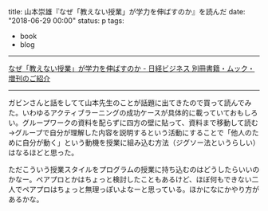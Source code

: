 title: 山本崇雄『なぜ「教えない授業」が学力を伸ばすのか』を読んだ
date: "2018-06-29 00:00"
status: p
tags:
- book
- blog
---

[なぜ「教えない授業」が学力を伸ばすのか - 日経ビジネス 別冊書籍・ムック・増刊のご紹介](http://business.nikkeibp.co.jp/nbs/books/3651/)<br>

---

ガビンさんと話をしてて山本先生のことが話題に出てきたので買って読んでみた。いわゆるアクティブラーニングの成功ケースが具体的に載っていておもしろい。グループワークの資料を配らずに四方の壁に貼って、資料まで移動して読む→グループで自分が理解した内容を説明するという活動にすることで「他人のために自分が動く」という動機を授業に組み込む方法（ジグソー法というらしい）はなるほどと思った。<br>

ただこういう授業スタイルをプログラムの授業に持ち込むのはどうしたらいいのかなー。ペアプロとかはちょっと検討したこともあるけど、ほぼ何もできない二人でペアプロはちょっと無理っぽいよなーと思っている。ほかになにかやり方があるかな。<br>
